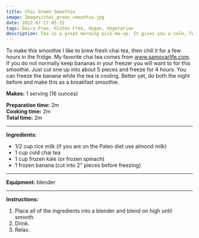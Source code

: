 ```yaml
---
title: Chai Green Smoothie
image: Images/chai_green_smoothie.jpg
date: 2012-07-17 05-32
tags: Dairy Free, Gluten Free, Vegan, Vegetarian
description: Tea is a great morning pick-me-up. It gives you a calm, focussed energy as opposed to the jitteriness and crash that often accompany coffee. This smoothie combines chai tea with spinach, banana and rice milk to make a low calorie drink that is high on nutrients and low on the twitch scale.
---
```

To make this smoothie I like to brew fresh chai tea, then chill it for a few hours in the fridge. My favorite chai tea comes from www.samovarlife.com. If you do not normally keep bananas in your freezer you will want to for this smoothie. Just cut one up into about 5 pieces and freeze for 4 hours. You can freeze the banana while the tea is cooling. Better yet, do both the night before and make this as a breakfast smoothie. 

**Makes:** 1 serving (16 ounces)

**Preparation time:** 2m  
**Cooking time:** 2m  
**Total time:** 2m

---

**Ingredients:**

- 1/2 cup rice milk (if you are on the Paleo diet use almond milk)
- 1 cup cold chai tea
- 1 cup frozen kale (or frozen spinach)
- 1 frozen banana (cut into 2" pieces before freezing)


---

**Equipment:** blender

---

**Instructions:**

1. Place all of the ingredients into a blender and blend on high until smooth. 
1. Drink.
1. Relax.

